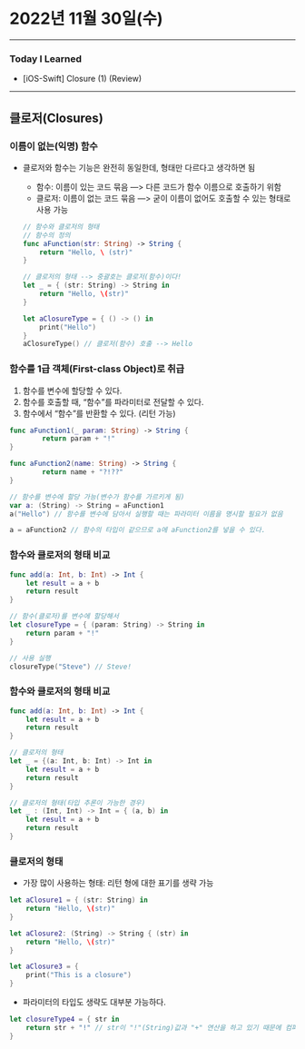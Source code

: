 # 2022년 11월 30일(수)

----

### Today I Learned 

- [iOS-Swift] Closure (1) (Review)

---

## 클로저(Closures)

### **이름이 없는(익명) 함수**

- 클로저와 함수는 기능은 완전히 동일한데, 형태만 다르다고 생각하면 됨

  - 함수: 이름이 있는 코드 묶음 —> 다른 코드가 함수 이름으로 호출하기 위함
  - 클로저: 이름이 없는 코드 묶음 —> 굳이 이름이 없어도 호출할 수 있는 형태로 사용 가능

  ```swift
  // 함수와 클로저의 형태
  // 함수의 정의 
  func aFunction(str: String) -> String {
      return "Hello, \ (str)"
  }
  
  // 클로저의 형태 --> 중괄호는 클로저(함수)이다!
  let _ = { (str: String) -> String in
      return "Hello, \(str)"
  }
  
  let aClosureType = { () -> () in
      print("Hello")
  }
  aClosureType() // 클로저(함수) 호출 --> Hello
  ```

### 함수를 1급 객체(First-class Object)로 취급

1. 함수를 변수에 할당할 수 있다.
2. 함수를 호출할 때, “함수”를 파라미터로 전달할 수 있다.
3. 함수에서 “함수”를 반환할 수 있다. (리턴 가능)

```swift
func aFunction1(_ param: String) -> String {
		return param + "!"
}

func aFunction2(name: String) -> String {
		return name + "?!??" 
}

// 함수를 변수에 할당 가능(변수가 함수를 가르키게 됨)
var a: (String) -> String = aFunction1 
a("Hello") // 함수를 변수에 담아서 실행할 때는 파라미터 이름을 명시할 필요가 없음

a = aFunction2 // 함수의 타입이 같으므로 a에 aFunction2를 넣을 수 있다.
```

### 함수와 클로저의 형태 비교

```swift
func add(a: Int, b: Int) -> Int {
    let result = a + b
    return result
}

// 함수(클로저)를 변수에 할당해서
let closureType = { (param: String) -> String in
    return param + "!"
}

// 사용 실행
closureType("Steve") // Steve!
```

### 함수와 클로저의 형태 비교

```swift
func add(a: Int, b: Int) -> Int {
    let result = a + b
    return result
}

// 클로저의 형태
let _ = {(a: Int, b: Int) -> Int in
    let result = a + b
    return result
}

// 클로저의 형태(타입 추론이 가능한 경우)
let _ : (Int, Int) -> Int = { (a, b) in
    let result = a + b
    return result
}
```

### 클로저의 형태

- 가장 많이 사용하는 형태: 리턴 형에 대한 표기를 생략 가능

```swift
let aClosure1 = { (str: String) in
    return "Hello, \(str)"
}

let aClosure2: (String) -> String { (str) in
    return "Hello, \(str)"
}

let aClosure3 = {
    print("This is a closure")
}
```

- 파라미터의 타입도 생략도 대부분 가능하다.

```swift
let closureType4 = { str in
    return str + "!" // str이 "!"(String)값과 "+" 연산을 하고 있기 때문에 컴파일러가 str이 String 타입이라는 것을 추론 가능(Swift에서는 같은 타입끼리 연산 가능)
}
```